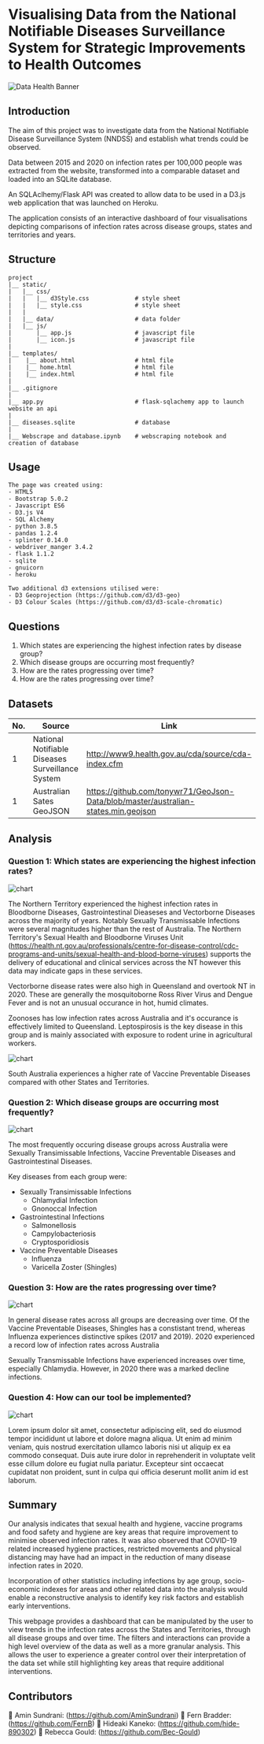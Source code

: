 # Visualising Data from the National Notifiable Diseases Surveillance System for Strategic Improvements to Health Outcomes

![Data Health Banner](images/Health-Data-Research-UK-750x500.png)


## Introduction

The aim of this project was to investigate data from the National Notifiable Disease Surveillance System (NNDSS) and establish 
what trends could be observed.

Data between 2015 and 2020 on infection rates per 100,000 people was extracted from the website, transformed into a comparable dataset and loaded into an SQLite database.

An SQLAclhemy/Flask API was created to allow data to be used in a D3.js web application that was launched on Heroku.

The application consists of an interactive dashboard of four visualisations depicting comparisons of infection rates across disease groups, states and territories and years.



## Structure
```
project 
|__ static/                 
|   |__ css/                
|   |   |__ d3Style.css             # style sheet 
|   |   |__ style.css               # style sheet 
|   |   
|   |__ data/                       # data folder
|   |__ js/
|       |__ app.js                  # javascript file
|       |__ icon.js                 # javascript file
|
|__ templates/   
|    |__ about.html                 # html file
|    |__ home.html                  # html file
|    |__ index.html                 # html file
|
|__ .gitignore
|
|__ app.py                          # flask-sqlachemy app to launch website an api
|
|__ diseases.sqlite                 # database
|
|__ Webscrape and database.ipynb    # webscraping notebook and creation of database

```

## Usage

```
The page was created using:
- HTML5
- Bootstrap 5.0.2
- Javascript ES6
- D3.js V4
- SQL Alchemy
- python 3.8.5
- pandas 1.2.4
- splinter 0.14.0
- webdriver_manger 3.4.2
- flask 1.1.2
- sqlite
- gnuicorn
- heroku

Two additional d3 extensions utilised were:
- D3 Geoprojection (https://github.com/d3/d3-geo)
- D3 Colour Scales (https://github.com/d3/d3-scale-chromatic)

```

## Questions 

1. Which states are experiencing the highest infection rates by disease group?
2. Which disease groups are occurring most frequently?
3. How are the rates progressing over time?
4. How are the rates progressing over time? 


## Datasets 

|No.|Source|Link|
| -|-|-|
|1|National Notifiable Diseases Surveillance System |http://www9.health.gov.au/cda/source/cda-index.cfm|
|1|Australian Sates GeoJSON |https://github.com/tonywr71/GeoJson-Data/blob/master/australian-states.min.geojson|


## Analysis

### Question 1: Which states are experiencing the highest infection rates? 

![chart](images/pic5.png)

The Northern Territory experienced the highest infection rates in Bloodborne Diseases, Gastrointestinal Dieaseses and Vectorborne Diseases across the majority of years. 
Notably Sexually Transmissable Infections were several magnitudes higher than the rest of Australia. The Northern Territory's Sexual Health and Bloodborne Viruses Unit (https://health.nt.gov.au/professionals/centre-for-disease-control/cdc-programs-and-units/sexual-health-and-blood-borne-viruses)
supports the delivery of educational and clinical services across the NT however this data may indicate gaps in these services.

Vectorborne disease rates were also high in Queensland and overtook NT in 2020. These are generally the mosquitoborne Ross River Virus and Dengue Fever and is not an unusual occurance in hot, humid climates.

Zoonoses has low infection rates across Australia and it's occurance is effectively limited to Queensland. Leptospirosis is the key disease in this group and is mainly associated with exposure to rodent urine
in agricultural workers.

![chart](images/pic3.png)

South Australia experiences a higher rate of Vaccine Preventable Diseases compared with other States and Territories.


### Question 2: Which disease groups are occurring most frequently? 

![chart](images/pic2.png)

The most frequently occuring disease groups across Australia were Sexually Transimissable Infections, Vaccine Preventable Diseases and Gastrointestinal Diseases.

Key diseases from each group were:
- Sexually Transimissable Infections
	- Chlamydial Infection
	- Gnonoccal Infection
- Gastrointestinal Infections
	- Salmonellosis
	- Campylobacteriosis
	- Cryptosporidiosis
- Vaccine Preventable Diseases
	- Influenza
	- Varicella Zoster (Shingles)

### Question 3: How are the rates progressing over time? 

![chart](images/pic4.png)

In general disease rates across all groups are decreasing over time. Of the Vaccine Preventable Diseases, 
Shingles has a constistant trend, whereas Influenza experiences distinctive spikes (2017 and 2019). 2020 experienced a record low of infection rates across Australia

Sexually Transmissable Infections have experienced increases over time, especially Chlamydia. However, in 2020 there was a marked decline infections.


### Question 4: How can our tool be implemented? 

![chart](images/pic1.png)





Lorem ipsum dolor sit amet, consectetur adipiscing elit, sed do eiusmod tempor incididunt ut labore et dolore magna aliqua. Ut enim ad minim veniam, quis nostrud exercitation ullamco laboris nisi ut aliquip ex ea commodo consequat. Duis aute irure dolor in reprehenderit in voluptate velit esse cillum dolore eu fugiat nulla pariatur. Excepteur sint occaecat cupidatat non proident, sunt in culpa qui officia deserunt mollit anim id est laborum.

## Summary

Our analysis indicates that sexual health and hygiene, vaccine programs and food safety and hygiene are key areas that require improvement to minimise observed infection rates.
It was also observed that COVID-19 related increased hygiene practices, restricted movements and physical distancing may have had an impact in the reduction of many disease infection rates in 2020.

Incorporation of other statistics including infections by age group, socio-economic indexes for areas and other related data into the analysis would enable a reconstructive analysis
to identify key risk factors and establish early interventions.
  
This webpage provides a dashboard that can be manipulated by the user to view trends in the infection rates across the States and Territories, through all disease groups and over time.
The filters and interactions can provide a high level overview of the data as well as a more granular analysis. This allows the user to experience a greater control over their interpretation 
of the data set while still highlighting key areas that require additional interventions.



## Contributors

 :small_blue_diamond: Amin Sundrani: (https://github.com/AminSundrani) 
 :small_blue_diamond: Fern Bradder: (https://github.com/FernB) 
 :small_blue_diamond: Hideaki Kaneko: (https://github.com/hide-890302) 
 :small_blue_diamond: Rebecca Gould: (https://github.com/Bec-Gould) 